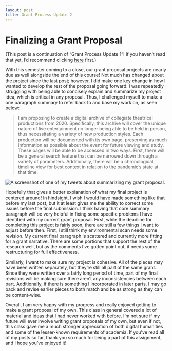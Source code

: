 ```yaml
---
layout: post
title: Grant Process Update 2
---
```


# Finalizing a Grant Proposal

(This post is a continuation of “Grant Process Update 1”! If you haven’t read that yet, I’d recommend clicking [here](https://madison91095.github.io/Madison91095/2020/11/20/grant-1.html) first.)

With this semester coming to a close, our grant proposal projects are nearly due as well alongside the end of this course! Not much has changed about the project since the last post; however, I did make one key change in how I wanted to develop the rest of the proposal going forward. I was repeatedly struggling with being able to concisely explain and summarize my project idea, which is critical in any proposal. Thus, I challenged myself to make a one paragraph summary to refer back to and base my work on, as seen below:

>I am proposing to create a digital archive of collegiate theatrical productions from 2020. Specifically, this archive will cover the unique nature of live entertainment no longer being able to be held in person, thus necessitating a variety of new production styles. Each production will be documented with its own page, preserving as much information as possible about the event for future viewing and study. These pages will be able to be accessed in two ways. First, there will be a general search feature that can be narrowed down through a variety of parameters. Additionally, there will be a chronological, timeline view for best context in relation to the pandemic’s state at that time.

![A screenshot of one of my tweets about summarizing my grant proposal.](https://madison91095.github.io/Madison91095/images/GrantProcess2Tweet.png)

Hopefully that gives a better explanation of what my final project is centered around! In hindsight, I wish I would have made something like that before my last post, but it at least gives me the ability to correct some issues before the final submission. I think having that core summary paragraph will be very helpful in fixing some specific problems I have identified with my current grant proposal. First, while the deadline for completing this project is fairly soon, there are still a few things I want to adjust before then. First, I still think my environmental scan needs some revision. My current final paragraph is scattered and currently more fitting for a grant narrative. There are some portions that support the rest of the research well, but as the comments I’ve gotten point out, it needs some restructuring for full effectiveness. 

Similarly, I want to make sure my project is cohesive. All of the pieces may have been written separately, but they’re still all part of the same grant. Since they were written over a fairly long period of time, part of my final revisions will be making sure there aren’t any inconsistencies between each part. Additionally, if there is something I incorporated in later parts, I may go back and revise earlier pieces to both match and be as strong as they can be content-wise.

Overall, I am very happy with my progress and really enjoyed getting to make a grant proposal of my own. This class in general covered a lot of material and ideas that I had never worked with before. I’m not sure if my future will ever involve writing grant proposals of my own, but even if not, this class gave me a much stronger appreciation of both digital humanities and some of the lesser-known requirements of academia. If you’ve read all of my posts so far, thank you so much for being a part of this assignment, and I hope you’ve enjoyed it!
